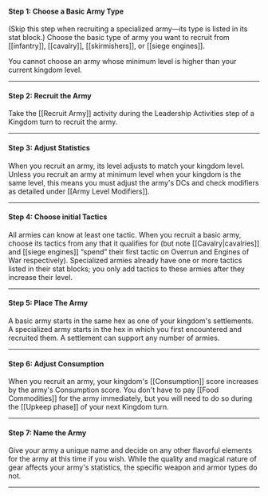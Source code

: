 #### Step 1: Choose a Basic Army Type
(Skip this step when recruiting a specialized army—its type is listed in its stat block.) Choose the basic type of army you want to recruit from [[infantry]], [[cavalry]], [[skirmishers]], or [[siege engines]]. 
  
You cannot choose an army whose minimum level is higher than your current kingdom level.

---
#### Step 2: Recruit the Army
Take the [[Recruit Army]] activity during the Leadership Activities step of a Kingdom turn to recruit the army.

---
#### Step 3: Adjust Statistics
When you recruit an army, its level adjusts to match your kingdom level. Unless you recruit an army at minimum level when your kingdom is the same level, this means you must adjust the army's DCs and check modifiers as detailed under [[Army Level Modifiers]].

---
#### Step 4: Choose initial Tactics
All armies can know at least one tactic. When you recruit a basic army, choose its tactics from any that it qualifies for (but note [[Cavalry|cavalries]] and [[siege engines]] “spend” their first tactic on Overrun and Engines of War respectively). Specialized armies already have one or more tactics listed in their stat blocks; you only add tactics to these armies after they increase their level.

---
#### Step 5: Place The Army
A basic army starts in the same hex as one of your kingdom's settlements. A specialized army starts in the hex in which you first encountered and recruited them. A settlement can support any number of armies.

---
#### Step 6: Adjust Consumption
When you recruit an army, your kingdom's [[Consumption]] score increases by the army's Consumption score. You don't have to pay [[Food Commodities]] for the army immediately, but you will need to do so during the [[Upkeep phase]] of your next Kingdom turn.

---
#### Step 7: Name the Army
Give your army a unique name and decide on any other flavorful elements for the army at this time if you wish. While the quality and magical nature of gear affects your army's statistics, the specific weapon and armor types do not.

---
